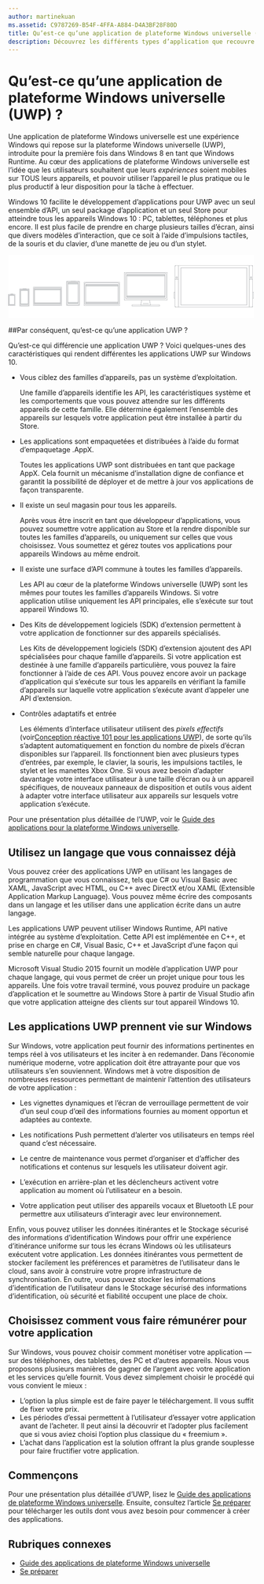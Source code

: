 ```yaml
---
author: martinekuan
ms.assetid: C9787269-B54F-4FFA-A884-D4A3BF28F80D
title: Qu’est-ce qu’une application de plateforme Windows universelle (UWP) ?
description: Découvrez les différents types d’application que recouvre l’appellation « applications Windows universelles » &#58; applications du Windows Store, applications du Windows Phone Store et applications Windows Runtime.
---
```


# Qu’est-ce qu’une application de plateforme Windows universelle (UWP) ?

Une application de plateforme Windows universelle est une expérience Windows qui repose sur la plateforme Windows universelle (UWP), introduite pour la première fois dans Windows 8 en tant que Windows Runtime. Au cœur des applications de plateforme Windows universelle est l’idée que les utilisateurs souhaitent que leurs *expériences* soient mobiles sur TOUS leurs appareils, et pouvoir utiliser l’appareil le plus pratique ou le plus productif à leur disposition pour la tâche à effectuer.

Windows 10 facilite le développement d’applications pour UWP avec un seul ensemble d’API, un seul package d’application et un seul Store pour atteindre tous les appareils Windows 10 : PC, tablettes, téléphones et plus encore. Il est plus facile de prendre en charge plusieurs tailles d’écran, ainsi que divers modèles d’interaction, que ce soit à l’aide d’impulsions tactiles, de la souris et du clavier, d’une manette de jeu ou d’un stylet.

![Appareils fonctionnant sous Windows](images/1894834-hig-device-primer-01-500.png)

##Par conséquent, qu’est-ce qu’une application UWP ?


Qu’est-ce qui différencie une application UWP ? Voici quelques-unes des caractéristiques qui rendent différentes les applications UWP sur Windows 10.

-   Vous ciblez des familles d’appareils, pas un système d’exploitation.

    Une famille d’appareils identifie les API, les caractéristiques système et les comportements que vous pouvez attendre sur les différents appareils de cette famille. Elle détermine également l’ensemble des appareils sur lesquels votre application peut être installée à partir du Store.

-   Les applications sont empaquetées et distribuées à l’aide du format d’empaquetage .AppX.

    Toutes les applications UWP sont distribuées en tant que package AppX. Cela fournit un mécanisme d’installation digne de confiance et garantit la possibilité de déployer et de mettre à jour vos applications de façon transparente.

-   Il existe un seul magasin pour tous les appareils.

    Après vous être inscrit en tant que développeur d’applications, vous pouvez soumettre votre application au Store et la rendre disponible sur toutes les familles d’appareils, ou uniquement sur celles que vous choisissez. Vous soumettez et gérez toutes vos applications pour appareils Windows au même endroit.

-   Il existe une surface d’API commune à toutes les familles d’appareils.

    Les API au cœur de la plateforme Windows universelle (UWP) sont les mêmes pour toutes les familles d’appareils Windows. Si votre application utilise uniquement les API principales, elle s’exécute sur tout appareil Windows 10.

-   Des Kits de développement logiciels (SDK) d’extension permettent à votre application de fonctionner sur des appareils spécialisés.

    Les Kits de développement logiciels (SDK) d’extension ajoutent des API spécialisées pour chaque famille d’appareils. Si votre application est destinée à une famille d’appareils particulière, vous pouvez la faire fonctionner à l’aide de ces API. Vous pouvez encore avoir un package d’application qui s’exécute sur tous les appareils en vérifiant la famille d’appareils sur laquelle votre application s’exécute avant d’appeler une API d’extension.

-   Contrôles adaptatifs et entrée

    Les éléments d’interface utilisateur utilisent des *pixels effectifs* (voir[Conception réactive 101 pour les applications UWP](https://msdn.microsoft.com/library/windows/apps/Dn958435)), de sorte qu’ils s’adaptent automatiquement en fonction du nombre de pixels d’écran disponibles sur l’appareil. Ils fonctionnent bien avec plusieurs types d’entrées, par exemple, le clavier, la souris, les impulsions tactiles, le stylet et les manettes Xbox One. Si vous avez besoin d’adapter davantage votre interface utilisateur à une taille d’écran ou à un appareil spécifiques, de nouveaux panneaux de disposition et outils vous aident à adapter votre interface utilisateur aux appareils sur lesquels votre application s’exécute.

Pour une présentation plus détaillée de l’UWP, voir le [Guide des applications pour la plateforme Windows universelle](universal-application-platform-guide.md).

## Utilisez un langage que vous connaissez déjà


Vous pouvez créer des applications UWP en utilisant les langages de programmation que vous connaissez, tels que C# ou Visual Basic avec XAML, JavaScript avec HTML, ou C++ avec DirectX et/ou XAML (Extensible Application Markup Language). Vous pouvez même écrire des composants dans un langage et les utiliser dans une application écrite dans un autre langage.

Les applications UWP peuvent utiliser Windows Runtime, API native intégrée au système d’exploitation. Cette API est implémentée en C++, et prise en charge en C#, Visual Basic, C++ et JavaScript d’une façon qui semble naturelle pour chaque langage.

Microsoft Visual Studio 2015 fournit un modèle d’application UWP pour chaque langage, qui vous permet de créer un projet unique pour tous les appareils. Une fois votre travail terminé, vous pouvez produire un package d’application et le soumettre au Windows Store à partir de Visual Studio afin que votre application atteigne des clients sur tout appareil Windows 10.

## Les applications UWP prennent vie sur Windows


Sur Windows, votre application peut fournir des informations pertinentes en temps réel à vos utilisateurs et les inciter à en redemander. Dans l’économie numérique moderne, votre application doit être attrayante pour que vos utilisateurs s’en souviennent. Windows met à votre disposition de nombreuses ressources permettant de maintenir l’attention des utilisateurs de votre application :

-   Les vignettes dynamiques et l’écran de verrouillage permettent de voir d’un seul coup d’œil des informations fournies au moment opportun et adaptées au contexte.
-   Les notifications Push permettent d’alerter vos utilisateurs en temps réel quand c’est nécessaire.

-   Le centre de maintenance vous permet d’organiser et d’afficher des notifications et contenus sur lesquels les utilisateur doivent agir.

-   L’exécution en arrière-plan et les déclencheurs activent votre application au moment où l’utilisateur en a besoin.

-   Votre application peut utiliser des appareils vocaux et Bluetooth LE pour permettre aux utilisateurs d’interagir avec leur environnement.

Enfin, vous pouvez utiliser les données itinérantes et le Stockage sécurisé des informations d’identification Windows pour offrir une expérience d’itinérance uniforme sur tous les écrans Windows où les utilisateurs exécutent votre application. Les données itinérantes vous permettent de stocker facilement les préférences et paramètres de l’utilisateur dans le cloud, sans avoir à construire votre propre infrastructure de synchronisation. En outre, vous pouvez stocker les informations d’identification de l’utilisateur dans le Stockage sécurisé des informations d’identification, où sécurité et fiabilité occupent une place de choix.

##  Choisissez comment vous faire rémunérer pour votre application


Sur Windows, vous pouvez choisir comment monétiser votre application — sur des téléphones, des tablettes, des PC et d’autres appareils. Nous vous proposons plusieurs manières de gagner de l’argent avec votre application et les services qu’elle fournit. Vous devez simplement choisir le procédé qui vous convient le mieux :

-   L’option la plus simple est de faire payer le téléchargement. Il vous suffit de fixer votre prix.
-   Les périodes d’essai permettent à l’utilisateur d’essayer votre application avant de l’acheter. Il peut ainsi la découvrir et l’adopter plus facilement que si vous aviez choisi l’option plus classique du « freemium ».
-   L’achat dans l’application est la solution offrant la plus grande souplesse pour faire fructifier votre application.

## Commençons


Pour une présentation plus détaillée d’UWP, lisez le [Guide des applications de plateforme Windows universelle](universal-application-platform-guide.md). Ensuite, consultez l’article [Se préparer](get-set-up.md) pour télécharger les outils dont vous avez besoin pour commencer à créer des applications.

## Rubriques connexes


* [Guide des applications de plateforme Windows universelle](universal-application-platform-guide.md)
* [Se préparer](get-set-up.md)


<!--HONumber=May16_HO2-->


